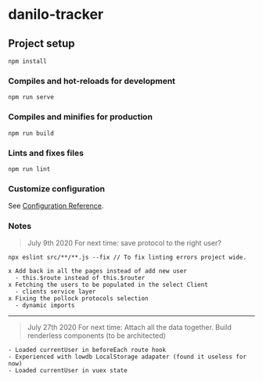 # danilo-tracker

## Project setup
```
npm install
```

### Compiles and hot-reloads for development
```
npm run serve
```

### Compiles and minifies for production
```
npm run build
```

### Lints and fixes files
```
npm run lint
```

### Customize configuration
See [Configuration Reference](https://cli.vuejs.org/config/).


### Notes
> July 9th 2020
> For next time: save protocol to the right user?

```
npx eslint src/**/**.js --fix // To fix linting errors project wide.

x Add back in all the pages instead of add new user
  - this.$route instead of this.$router
x Fetching the users to be populated in the select Client
  - clients service layer
x Fixing the pollock protocols selection
  - dynamic imports
```

---

> July 27th 2020
> For next time: Attach all the data together. Build renderless components (to be architected)

```
- Loaded currentUser in beforeEach route hook
- Experienced with lowdb LocalStorage adapater (found it useless for now)
- Loaded currentUser in vuex state
```